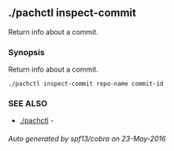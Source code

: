 ## ./pachctl inspect-commit

Return info about a commit.

### Synopsis


Return info about a commit.

```
./pachctl inspect-commit repo-name commit-id
```

### SEE ALSO
* [./pachctl](./pachctl.md)	 - 

###### Auto generated by spf13/cobra on 23-May-2016

